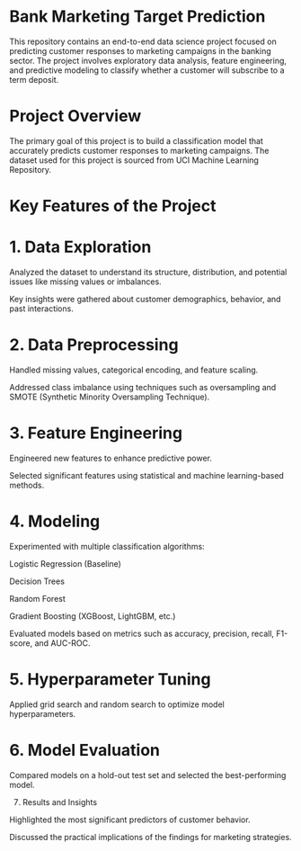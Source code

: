 # Bank Marketing Target Prediction

This repository contains an end-to-end data science project focused on predicting customer responses to marketing campaigns in the banking sector. The project involves exploratory data analysis, feature engineering, and predictive modeling to classify whether a customer will subscribe to a term deposit.

# Project Overview

The primary goal of this project is to build a classification model that accurately predicts customer responses to marketing campaigns. The dataset used for this project is sourced from UCI Machine Learning Repository.

# Key Features of the Project

# 1. Data Exploration

Analyzed the dataset to understand its structure, distribution, and potential issues like missing values or imbalances.

Key insights were gathered about customer demographics, behavior, and past interactions.

# 2. Data Preprocessing

Handled missing values, categorical encoding, and feature scaling.

Addressed class imbalance using techniques such as oversampling and SMOTE (Synthetic Minority Oversampling Technique).

# 3. Feature Engineering

Engineered new features to enhance predictive power.

Selected significant features using statistical and machine learning-based methods.

# 4. Modeling

 Experimented with multiple classification algorithms:

Logistic Regression (Baseline)

Decision Trees

Random Forest

Gradient Boosting (XGBoost, LightGBM, etc.)

 Evaluated models based on metrics such as accuracy, precision, recall, F1-score, and AUC-ROC.

# 5. Hyperparameter Tuning

Applied grid search and random search to optimize model hyperparameters.

# 6. Model Evaluation

Compared models on a hold-out test set and selected the best-performing model.

7. Results and Insights

Highlighted the most significant predictors of customer behavior.

Discussed the practical implications of the findings for marketing strategies.
